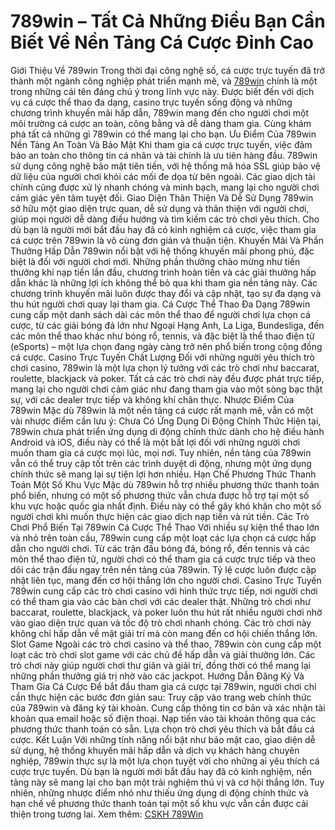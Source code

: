 # 789win – Tất Cả Những Điều Bạn Cần Biết Về Nền Tảng Cá Cược Đỉnh Cao
Giới Thiệu Về 789win
Trong thời đại công nghệ số, cá cược trực tuyến đã trở thành một ngành công nghiệp phát triển mạnh mẽ, và <a href=" https://789winx2.com/"> 789win</a> chính là một trong những cái tên đáng chú ý trong lĩnh vực này. Được biết đến với dịch vụ cá cược thể thao đa dạng, casino trực tuyến sống động và những chương trình khuyến mãi hấp dẫn, 789win mang đến cho người chơi một môi trường cá cược an toàn, công bằng và dễ dàng tham gia. Cùng khám phá tất cả những gì 789win có thể mang lại cho bạn.
Ưu Điểm Của 789win
Nền Tảng An Toàn Và Bảo Mật
Khi tham gia cá cược trực tuyến, việc đảm bảo an toàn cho thông tin cá nhân và tài chính là ưu tiên hàng đầu. 789win sử dụng công nghệ bảo mật tiên tiến, với hệ thống mã hóa SSL giúp bảo vệ dữ liệu của người chơi khỏi các mối đe dọa từ bên ngoài. Các giao dịch tài chính cũng được xử lý nhanh chóng và minh bạch, mang lại cho người chơi cảm giác yên tâm tuyệt đối.
Giao Diện Thân Thiện Và Dễ Sử Dụng
789win sở hữu một giao diện trực quan, dễ sử dụng và thân thiện với người chơi, giúp mọi người dễ dàng điều hướng và tìm kiếm các trò chơi yêu thích. Cho dù bạn là người mới bắt đầu hay đã có kinh nghiệm cá cược, việc tham gia cá cược trên 789win là vô cùng đơn giản và thuận tiện.
Khuyến Mãi Và Phần Thưởng Hấp Dẫn
789win nổi bật với hệ thống khuyến mãi phong phú, đặc biệt là đối với người chơi mới. Những phần thưởng chào mừng như tiền thưởng khi nạp tiền lần đầu, chương trình hoàn tiền và các giải thưởng hấp dẫn khác là những lợi ích không thể bỏ qua khi tham gia nền tảng này. Các chương trình khuyến mãi luôn được thay đổi và cập nhật, tạo sự đa dạng và thu hút người chơi quay lại tham gia.
Cá Cược Thể Thao Đa Dạng
789win cung cấp một danh sách dài các môn thể thao để người chơi lựa chọn cá cược, từ các giải bóng đá lớn như Ngoại Hạng Anh, La Liga, Bundesliga, đến các môn thể thao khác như bóng rổ, tennis, và đặc biệt là thể thao điện tử (eSports) – một lựa chọn đang ngày càng trở nên phổ biến trong cộng đồng cá cược.
Casino Trực Tuyến Chất Lượng
Đối với những người yêu thích trò chơi casino, 789win là một lựa chọn lý tưởng với các trò chơi như baccarat, roulette, blackjack và poker. Tất cả các trò chơi này đều được phát trực tiếp, mang lại cho người chơi cảm giác như đang tham gia vào một sòng bạc thật sự, với các dealer trực tiếp và không khí chân thực.
Nhược Điểm Của 789win
Mặc dù 789win là một nền tảng cá cược rất mạnh mẽ, vẫn có một vài nhược điểm cần lưu ý:
Chưa Có Ứng Dụng Di Động Chính Thức
Hiện tại, 789win chưa phát triển ứng dụng di động chính thức dành cho hệ điều hành Android và iOS, điều này có thể là một bất lợi đối với những người chơi muốn tham gia cá cược mọi lúc, mọi nơi. Tuy nhiên, nền tảng của 789win vẫn có thể truy cập tốt trên các trình duyệt di động, nhưng một ứng dụng chính thức sẽ mang lại sự tiện lợi hơn nhiều.
Hạn Chế Phương Thức Thanh Toán Một Số Khu Vực
Mặc dù 789win hỗ trợ nhiều phương thức thanh toán phổ biến, nhưng có một số phương thức vẫn chưa được hỗ trợ tại một số khu vực hoặc quốc gia nhất định. Điều này có thể gây khó khăn cho một số người chơi khi muốn thực hiện các giao dịch nạp tiền và rút tiền.
Các Trò Chơi Phổ Biến Tại 789win
Cá Cược Thể Thao
Với nhiều sự kiện thể thao lớn và nhỏ trên toàn cầu, 789win cung cấp một loạt các lựa chọn cá cược hấp dẫn cho người chơi. Từ các trận đấu bóng đá, bóng rổ, đến tennis và các môn thể thao điện tử, người chơi có thể tham gia cá cược trực tiếp và theo dõi các trận đấu ngay trên nền tảng của 789win. Tỷ lệ cược luôn được cập nhật liên tục, mang đến cơ hội thắng lớn cho người chơi.
Casino Trực Tuyến
789win cung cấp các trò chơi casino với hình thức trực tiếp, nơi người chơi có thể tham gia vào các bàn chơi với các dealer thật. Những trò chơi như baccarat, roulette, blackjack, và poker luôn thu hút rất nhiều người chơi nhờ vào giao diện trực quan và tốc độ trò chơi nhanh chóng. Các trò chơi này không chỉ hấp dẫn về mặt giải trí mà còn mang đến cơ hội chiến thắng lớn.
Slot Game
Ngoài các trò chơi casino và thể thao, 789win còn cung cấp một loạt các trò chơi slot game với các chủ đề hấp dẫn và giải thưởng lớn. Các trò chơi này giúp người chơi thư giãn và giải trí, đồng thời có thể mang lại những phần thưởng giá trị nhờ vào các jackpot.
Hướng Dẫn Đăng Ký Và Tham Gia Cá Cược
Để bắt đầu tham gia cá cược tại 789win, người chơi chỉ cần thực hiện các bước đơn giản sau:
Truy cập vào trang web chính thức của 789win và đăng ký tài khoản.
Cung cấp thông tin cơ bản và xác nhận tài khoản qua email hoặc số điện thoại.
Nạp tiền vào tài khoản thông qua các phương thức thanh toán có sẵn.
Lựa chọn trò chơi yêu thích và bắt đầu cá cược.
Kết Luận
Với những tính năng nổi bật như bảo mật cao, giao diện dễ sử dụng, hệ thống khuyến mãi hấp dẫn và dịch vụ khách hàng chuyên nghiệp, 789win thực sự là một lựa chọn tuyệt vời cho những ai yêu thích cá cược trực tuyến. Dù bạn là người mới bắt đầu hay đã có kinh nghiệm, nền tảng này sẽ mang lại cho bạn một trải nghiệm thú vị và cơ hội thắng lớn. Tuy nhiên, những nhược điểm nhỏ như thiếu ứng dụng di động chính thức và hạn chế về phương thức thanh toán tại một số khu vực vẫn cần được cải thiện trong tương lai.
Xem thêm: <a href=" https://789winx2.com/cskh-789win/"> CSKH 789Win</a>


